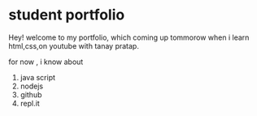 # student portfolio

Hey! welcome to my portfolio, which coming up tommorow when i learn html,css,on youtube with tanay pratap.

for now , i know about

1. java script
2. nodejs
3. github
4. repl.it